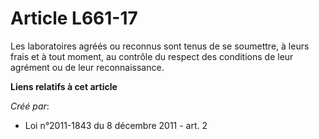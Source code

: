 # Article L661-17

Les laboratoires agréés ou reconnus sont tenus de se soumettre, à leurs frais et à tout moment, au contrôle du respect des
conditions de leur agrément ou de leur reconnaissance.

**Liens relatifs à cet article**

_Créé par_:

  - Loi n°2011-1843 du 8 décembre 2011 - art. 2
